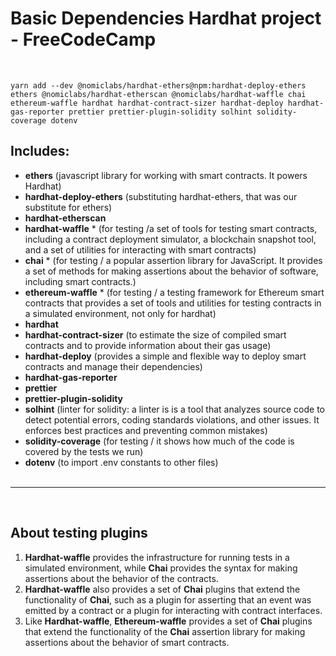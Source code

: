 # Basic Dependencies Hardhat project - FreeCodeCamp

<br>

```
yarn add --dev @nomiclabs/hardhat-ethers@npm:hardhat-deploy-ethers ethers @nomiclabs/hardhat-etherscan @nomiclabs/hardhat-waffle chai ethereum-waffle hardhat hardhat-contract-sizer hardhat-deploy hardhat-gas-reporter prettier prettier-plugin-solidity solhint solidity-coverage dotenv
```

## Includes:

- **ethers** (javascript library for working with smart contracts. It powers Hardhat)
- **hardhat-deploy-ethers** (substituting hardhat-ethers, that was our substitute for ethers)
- **hardhat-etherscan**
- **hardhat-waffle** \* (for testing /a set of tools for testing smart contracts, including a contract deployment simulator, a blockchain snapshot tool, and a set of utilities for interacting with smart contracts)
- **chai** \* (for testing / a popular assertion library for JavaScript. It provides a set of methods for making assertions about the behavior of software, including smart contracts.)
- **ethereum-waffle** \* (for testing / a testing framework for Ethereum smart contracts that provides a set of tools and utilities for testing contracts in a simulated environment, not only for hardhat)
- **hardhat**
- **hardhat-contract-sizer** (to estimate the size of compiled smart contracts and to provide information about their gas usage)
- **hardhat-deploy** (provides a simple and flexible way to deploy smart contracts and manage their dependencies)
- **hardhat-gas-reporter**
- **prettier**
- **prettier-plugin-solidity**
- **solhint** (linter for solidity: a linter is is a tool that analyzes source code to detect potential errors, coding standards violations, and other issues. It enforces best practices and preventing common mistakes)
- **solidity-coverage** (for testing / it shows how much of the code is covered by the tests we run)
- **dotenv** (to import .env constants to other files)
  <br>
  <br>

---

<br>

## About testing plugins

1. **Hardhat-waffle** provides the infrastructure for running tests in a simulated environment, while **Chai** provides the syntax for making assertions about the behavior of the contracts.
2. **Hardhat-waffle** also provides a set of **Chai** plugins that extend the functionality of **Chai**, such as a plugin for asserting that an event was emitted by a contract or a plugin for interacting with contract interfaces.
3. Like **Hardhat-waffle**, **Ethereum-waffle** provides a set of **Chai** plugins that extend the functionality of the **Chai** assertion library for making assertions about the behavior of smart contracts.
